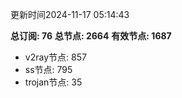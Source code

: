 更新时间2024-11-17 05:14:43

**总订阅: 76**
**总节点: 2664**
**有效节点: 1687**
- v2ray节点: 857
- ss节点: 795
- trojan节点: 35

